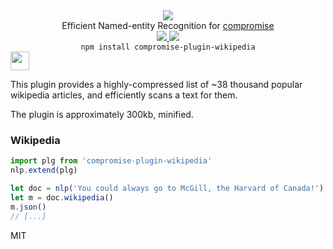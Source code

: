 <div align="center">
  <img src="https://cloud.githubusercontent.com/assets/399657/23590290/ede73772-01aa-11e7-8915-181ef21027bc.png" />

  <div>Efficient Named-entity Recognition for <a href="https://github.com/spencermountain/compromise/">compromise</a></div> 

  <!-- npm version -->
  <a href="https://npmjs.org/package/compromise-plugin-wikipedia">
    <img src="https://img.shields.io/npm/v/compromise-plugin-wikipedia.svg?style=flat-square" />
  </a>
  
  <!-- file size -->
  <a href="https://unpkg.com/compromise-plugin-wikipedia/builds/compromise-plugin-wikipedia.min.js">
    <img src="https://badge-size.herokuapp.com/spencermountain/compromise/master/plugins/plugin-wikipedia/builds/compromise-plugin-wikipedia.min.js" />
  </a>

  <div align="center">
    <code>npm install compromise-plugin-wikipedia</code>
  </div>
</div>

<!-- spacer -->
<img height="30px" src="https://user-images.githubusercontent.com/399657/68221862-17ceb980-ffb8-11e9-87d4-7b30b6488f16.png"/>

This plugin provides a highly-compressed list of ~38 thousand popular wikipedia articles, and efficiently scans a text for them.

The plugin is approximately 300kb, minified.

### Wikipedia
```js
import plg from 'compromise-plugin-wikipedia'
nlp.extend(plg)

let doc = nlp('You could always go to McGill, the Harvard of Canada!')
let m = doc.wikipedia()
m.json()
// [...]
```


MIT